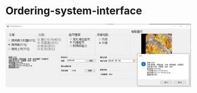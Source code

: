 # Ordering-system-interface

  ![Image text](https://github.com/Diego09182/Ordering-system-interface/blob/main/images/order.png)
